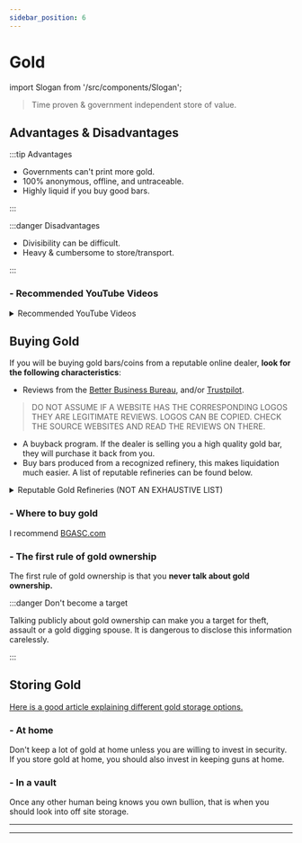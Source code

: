```yaml
---
sidebar_position: 6
---
```


# Gold

import Slogan from '/src/components/Slogan';

>Time proven & government independent store of value.

## Advantages & Disadvantages

:::tip Advantages

- Governments can't print more gold.
- 100% anonymous, offline, and untraceable.
- Highly liquid if you buy good bars.

:::

:::danger Disadvantages

- Divisibility can be difficult.
- Heavy & cumbersome to store/transport.

:::

### - Recommended YouTube Videos

<details>
  <summary>Recommended YouTube Videos</summary>

- [Hidden Secrets of Money Series](https://www.youtube.com/playlist?list=PLE88E9ICdipidHkTehs1VbFzgwrq1jkUJ)

<iframe width="600" height="333" src="https://www.youtube.com/embed/1Dg3Vxx1iIU" title="YouTube video player" frameborder="0" allow="accelerometer; autoplay; clipboard-write; encrypted-media; gyroscope; picture-in-picture" allowfullscreen></iframe>    
<iframe width="600" height="333" src="https://www.youtube.com/embed/UH6VFKVx08c" title="YouTube video player" frameborder="0" allow="accelerometer; autoplay; clipboard-write; encrypted-media; gyroscope; picture-in-picture" allowfullscreen></iframe>

</details>

## Buying Gold

If you will be buying gold bars/coins from a reputable online dealer, **look for the following characteristics**:
- Reviews from the [Better Business Bureau](https://www.bbb.org/), and/or [Trustpilot](https://www.trustpilot.com/). 
>DO NOT ASSUME IF A WEBSITE HAS THE CORRESPONDING LOGOS THEY ARE LEGITIMATE REVIEWS. LOGOS CAN BE COPIED. CHECK THE SOURCE WEBSITES AND READ THE REVIEWS ON THERE.
- A buyback program. If the dealer is selling you a high quality gold bar, they will purchase it back from you.
- Buy bars produced from a recognized refinery, this makes liquidation much easier. A list of reputable refineries can be found below.

<details>
  <summary>Reputable Gold Refineries (NOT AN EXHAUSTIVE LIST)</summary>

- Johnson Matthey
- PAMP Suisse
- Valcambi Suisse
- Royal Canadian Mint
- Perth Mint Australia
- Sunshine Minting, Inc
- Republic Metals

</details>

### - Where to buy gold

I recommend [BGASC.com](https://www.bgasc.com/)

### - The first rule of gold ownership

The first rule of gold ownership is that you **never talk about gold ownership.** 

:::danger Don't become a target

Talking publicly about gold ownership can make you a target for theft, assault or a gold digging spouse. It is dangerous to disclose this information carelessly.

:::

## Storing Gold

[Here is a good article explaining different gold storage options.](https://www.usmoneyreserve.com/blog/how-to-store-gold-silver/#:~:text=Rather%20than%20storing%20them%20in,be%20on%20the%20safe%20side.)

### - At home

Don't keep a lot of gold at home unless you are willing to invest in security. If you store gold at home, you should also invest in keeping guns at home.

### - In a vault

Once any other human being knows you own bullion, that is when you should look into off site storage.

---
<Slogan/>

---